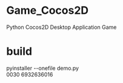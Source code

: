 # Game_Cocos2D
Python         Cocos2D        Desktop Application Game

# build
pyinstaller --onefile demo.py \
0030 6932636016
